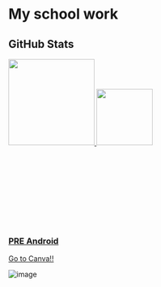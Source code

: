 # My school work

## GitHub Stats
<a href="https://github.com/KCCHDEV">
 <img height="170em" src="https://github-readme-stats.vercel.app/api?username=KCCHDEV&show_icons=true&theme=gruvbox&include_all_commits=true&count_private=true"/>
<a href="https://github.com/KCCHDEV">
  <img height="111em" src="https://github-readme-stats.vercel.app/api/top-langs/?username=KCCHDEV&layout=compact&langs_count=7&theme=gruvbox"/>
<br>  
<br>  
<br>
<br>
<br>
<br>
<br>
<br>
<br>
<br>

### PRE Android 
[Go to Canva!!](https://www.canva.com/design/DAFEwXyjNAM/_2J0V0C22JhdKqEXh6BqLA/edit?utm_content=DAFEwXyjNAM&utm_campaign=designshare&utm_medium=link2&utm_source=sharebutton)


![image](https://images7.alphacoders.com/116/thumb-1920-1161810.jpg)

